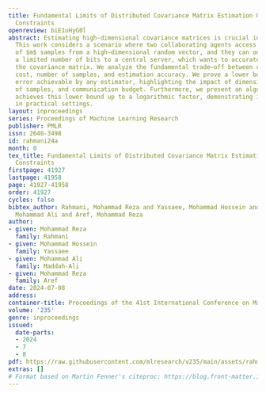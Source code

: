 ```yaml
---
title: Fundamental Limits of Distributed Covariance Matrix Estimation Under Communication
  Constraints
openreview: biE1uHyG0l
abstract: Estimating high-dimensional covariance matrices is crucial in various domains.
  This work considers a scenario where two collaborating agents access disjoint dimensions
  of $m$ samples from a high–dimensional random vector, and they can only communicate
  a limited number of bits to a central server, which wants to accurately approximate
  the covariance matrix. We analyze the fundamental trade–off between communication
  cost, number of samples, and estimation accuracy. We prove a lower bound on the
  error achievable by any estimator, highlighting the impact of dimensions, number
  of samples, and communication budget. Furthermore, we present an algorithm that
  achieves this lower bound up to a logarithmic factor, demonstrating its near-optimality
  in practical settings.
layout: inproceedings
series: Proceedings of Machine Learning Research
publisher: PMLR
issn: 2640-3498
id: rahmani24a
month: 0
tex_title: Fundamental Limits of Distributed Covariance Matrix Estimation Under Communication
  Constraints
firstpage: 41927
lastpage: 41958
page: 41927-41958
order: 41927
cycles: false
bibtex_author: Rahmani, Mohammad Reza and Yassaee, Mohammad Hossein and Maddah-Ali,
  Mohammad Ali and Aref, Mohammad Reza
author:
- given: Mohammad Reza
  family: Rahmani
- given: Mohammad Hossein
  family: Yassaee
- given: Mohammad Ali
  family: Maddah-Ali
- given: Mohammad Reza
  family: Aref
date: 2024-07-08
address:
container-title: Proceedings of the 41st International Conference on Machine Learning
volume: '235'
genre: inproceedings
issued:
  date-parts:
  - 2024
  - 7
  - 8
pdf: https://raw.githubusercontent.com/mlresearch/v235/main/assets/rahmani24a/rahmani24a.pdf
extras: []
# Format based on Martin Fenner's citeproc: https://blog.front-matter.io/posts/citeproc-yaml-for-bibliographies/
---
```

